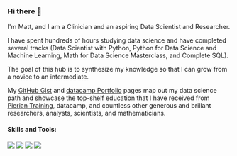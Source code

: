 ### Hi there 👋

I'm Matt, and I am a Clinician and an aspiring Data Scientist and Researcher. 

I have spent hundreds of hours studying data science and have completed several tracks (Data Scientist with Python, Python for Data Science and Machine Learning, Math for Data Science Masterclass, and Complete SQL).  

The goal of this hub is to synthesize my knowledge so that I can grow from a novice to an intermediate. 

My [GitHub Gist](https://gist.github.com/mattpolands) and [datacamp Portfolio](https://www.datacamp.com/portfolio/matthewdpoland) pages map out my data science path and showcase the top-shelf education that I have received from [Pierian Training](https://pieriantraining.com/learn/python-for-machine-learning/), datacamp, and countless other generous and brillant researchers, analysts, scientists, and mathematicians.

#### Skills and Tools:
![](https://img.shields.io/badge/Code-Python-informational?style=flat&logo=python&logoColor=white&color=3383FF)
![](https://img.shields.io/badge/Tools-PostgreSQL-informational?style=flat&logo=postgresql&logoColor=white&color=3383FF)
![](https://img.shields.io/badge/DataViz-Seaborn-informational?style=flat&logoColor=white&color=3383FF)
![](https://img.shields.io/badge/EHR-Epic-informational?style=flat&logoColor=white&color=3383FF)

<!--
**mattpolands/mattpolands** is a ✨ _special_ ✨ repository because its `README.md` (this file) appears on your GitHub profile.

Here are some ideas to get you started:

- 🔭 I’m currently working on ...
- 🌱 I’m currently learning ...
- 👯 I’m looking to collaborate on ...
- 🤔 I’m looking for help with ...
- 💬 Ask me about ...
- 📫 How to reach me: ...
- 😄 Pronouns: ...
- ⚡ Fun fact: ...
-->
